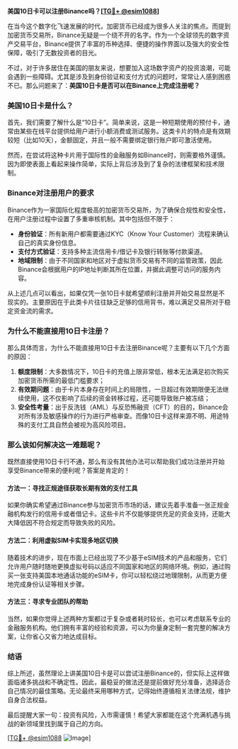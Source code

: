 **美国10日卡可以注册Binance吗？[[TG💪+ @esim1088](https://t.me/s/esim1088)]**

在当今这个数字化飞速发展的时代，加密货币已经成为很多人关注的焦点。而提到加密货币交易所，Binance无疑是一个绕不开的名字。作为一个全球领先的数字资产交易平台，Binance提供了丰富的币种选择、便捷的操作界面以及强大的安全性保障，吸引了无数投资者的目光。

不过，对于许多居住在美国的朋友来说，想要加入这场数字资产的投资浪潮，可能会遇到一些障碍。尤其是涉及到身份验证和支付方式的问题时，常常让人感到困惑不已。那么问题来了：**美国10日卡是否可以在Binance上完成注册呢？**

### 美国10日卡是什么？

首先，我们需要了解什么是“10日卡”。简单来说，这是一种短期使用的预付卡，通常由某些在线平台提供给用户进行小额消费或测试服务。这类卡片的特点是有效期较短（比如10天），金额固定，并且一般不需要绑定银行账户即可激活使用。

然而，在尝试将这种卡片用于国际性的金融服务如Binance时，则需要格外谨慎。因为即使表面上看起来操作简单，实际上背后涉及到了复杂的法律框架和技术限制。

### Binance对注册用户的要求

Binance作为一家国际化程度极高的加密货币交易所，为了确保合规性和安全性，在用户注册过程中设置了多重审核机制。其中包括但不限于：

- **身份验证**：所有新用户都需要通过KYC（Know Your Customer）流程来确认自己的真实身份信息。
- **支付方式验证**：支持多种主流信用卡/借记卡及银行转账等付款渠道。
- **地域限制**：由于不同国家和地区对于虚拟货币交易有不同的监管政策，因此Binance会根据用户的IP地址判断其所在位置，并据此调整可访问的服务内容。

从上述几点可以看出，如果仅凭一张10日卡就希望顺利注册并开始交易显然是不现实的。主要原因在于此类卡片往往缺乏足够的信用背书，难以满足交易所对于稳定资金流的需求。

### 为什么不能直接用10日卡注册？

那么具体而言，为什么不能直接用10日卡去注册Binance呢？主要有以下几个方面的原因：

1. **额度限制**：大多数情况下，10日卡的充值上限非常低，根本无法满足初次购买加密货币所需的最低门槛要求；
2. **有效期问题**：由于卡片本身存在时间上的局限性，一旦超过有效期限便无法继续使用，这不仅影响了后续的资金转移过程，还可能导致账户被冻结；
3. **安全性考量**：出于反洗钱（AML）与反恐怖融资（CFT）的目的，Binance会对所有涉及敏感操作的行为进行严格审查。而像10日卡这样来源不明、用途特殊的支付工具自然会被视为高风险项目。

### 那么该如何解决这一难题呢？

既然直接使用10日卡行不通，那么有没有其他办法可以帮助我们成功注册并开始享受Binance带来的便利呢？答案是肯定的！

#### 方法一：寻找正规途径获取长期有效的支付工具
如果你确实希望通过Binance参与加密货币市场的话，建议先着手准备一张正规金融机构发行的信用卡或者借记卡。这些卡片不仅能够提供充足的资金支持，还能大大降低因不符合规定而导致失败的风险。

#### 方法二：利用虚拟SIM卡实现多地区切换
随着技术的进步，现在市面上已经出现了不少基于eSIM技术的产品和服务，它们允许用户随时随地更换虚拟号码以适应不同国家和地区的网络环境。例如，通过购买一张支持美国本地通话功能的eSIM卡，你可以轻松绕过地理限制，从而更方便地完成身份认证等相关步骤。

#### 方法三：寻求专业团队的帮助
当然，如果你觉得上述两种方案都过于复杂或者耗时较长，也可以考虑联系专业的金融服务机构。他们拥有丰富的经验和资源，可以为你量身定制一套完整的解决方案，让你省心又省力地达成目标。

### 结语

综上所述，虽然理论上讲美国10日卡是可以尝试注册Binance的，但实际上这样做面临诸多挑战和不确定性。因此，最稳妥的做法还是提前做好充分准备，选择适合自己情况的最佳策略。无论最终采用哪种方式，记得始终遵循相关法律法规，维护自身合法权益。

最后提醒大家一句：投资有风险，入市需谨慎！希望大家都能在这个充满机遇与挑战的新领域里找到属于自己的方向。

[[TG💪+ @esim1088](https://t.me/s/esim1088) ![Image](https://i.postimg.cc/4NQfJmqS/Snipaste-2025-05-13-00-14-12.png)]